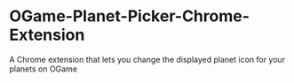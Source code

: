 # OGame-Planet-Picker-Chrome-Extension
A Chrome extension that lets you change the displayed planet icon for your planets on OGame
